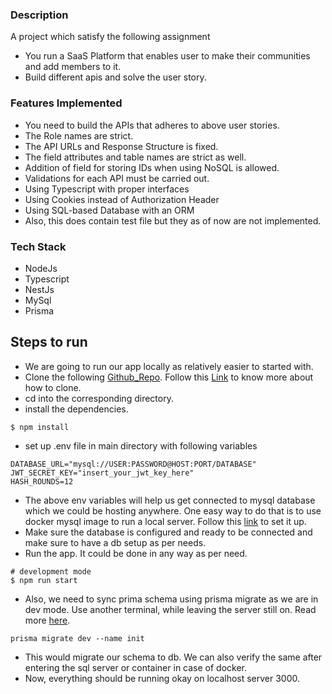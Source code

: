 ### Description

A project which satisfy the following assignment

- You run a SaaS Platform that enables user to make their communities and add members to it.
- Build different apis and solve the user story.

### Features Implemented

- You need to build the APIs that adheres to above user stories.
- The Role names are strict.
- The API URLs and Response Structure is fixed.
- The field attributes and table names are strict as well.
- Addition of field for storing IDs when using NoSQL is allowed.
- Validations for each API must be carried out.
- Using Typescript with proper interfaces
- Using Cookies instead of Authorization Header
- Using SQL-based Database with an ORM
- Also, this does contain test file but they as of now are not implemented.

### Tech Stack

- NodeJs
- Typescript
- NestJs
- MySql
- Prisma

## Steps to run

- We are going to run our app locally as relatively easier to started with.
- Clone the following [Github_Repo](https://github.com/Rishabh-Singh-01/community-saas). Follow this [Link](https://docs.github.com/en/repositories/creating-and-managing-repositories/cloning-a-repository) to know more about how to clone.
- cd into the corresponding directory.
- install the dependencies.

```
$ npm install
```

- set up .env file in main directory with following variables

```
DATABASE_URL="mysql://USER:PASSWORD@HOST:PORT/DATABASE"
JWT_SECRET_KEY="insert_your_jwt_key_here"
HASH_ROUNDS=12
```

- The above env variables will help us get connected to mysql database which we could be hosting anywhere. One easy way to do that is to use docker mysql image to run a local server. Follow this [link](https://hub.docker.com/_/mysql) to set it up.
- Make sure the database is configured and ready to be connected and make sure to have a db setup as per needs.
- Run the app. It could be done in any way as per need.

```
# development mode
$ npm run start
```

- Also, we need to sync prima schema using prisma migrate as we are in dev mode. Use another terminal, while leaving the server still on. Read more [here](https://www.prisma.io/docs/orm/prisma-migrate/getting-started).

```
prisma migrate dev --name init
```

- This would migrate our schema to db. We can also verify the same after entering the sql server or container in case of docker.
- Now, everything should be running okay on localhost server 3000.
